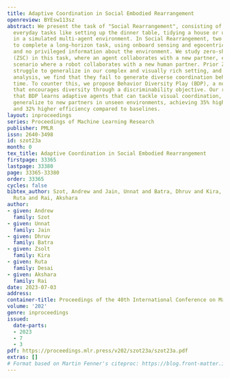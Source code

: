 ```yaml
---
title: Adaptive Coordination in Social Embodied Rearrangement
openreview: BYEsw113sz
abstract: We present the task of "Social Rearrangement", consisting of cooperative
  everyday tasks like setting up the dinner table, tidying a house or unpacking groceries
  in a simulated multi-agent environment. In Social Rearrangement, two robots coordinate
  to complete a long-horizon task, using onboard sensing and egocentric observations,
  and no privileged information about the environment. We study zero-shot coordination
  (ZSC) in this task, where an agent collaborates with a new partner, emulating a
  scenario where a robot collaborates with a new human partner. Prior ZSC approaches
  struggle to generalize in our complex and visually rich setting, and on further
  analysis, we find that they fail to generate diverse coordination behaviors at training
  time. To counter this, we propose Behavior Diversity Play (BDP), a novel ZSC approach
  that encourages diversity through a discriminability objective. Our results demonstrate
  that BDP learns adaptive agents that can tackle visual coordination, and zero-shot
  generalize to new partners in unseen environments, achieving 35% higher success
  and 32% higher efficiency compared to baselines.
layout: inproceedings
series: Proceedings of Machine Learning Research
publisher: PMLR
issn: 2640-3498
id: szot23a
month: 0
tex_title: Adaptive Coordination in Social Embodied Rearrangement
firstpage: 33365
lastpage: 33380
page: 33365-33380
order: 33365
cycles: false
bibtex_author: Szot, Andrew and Jain, Unnat and Batra, Dhruv and Kira, Zsolt and Desai,
  Ruta and Rai, Akshara
author:
- given: Andrew
  family: Szot
- given: Unnat
  family: Jain
- given: Dhruv
  family: Batra
- given: Zsolt
  family: Kira
- given: Ruta
  family: Desai
- given: Akshara
  family: Rai
date: 2023-07-03
address: 
container-title: Proceedings of the 40th International Conference on Machine Learning
volume: '202'
genre: inproceedings
issued:
  date-parts:
  - 2023
  - 7
  - 3
pdf: https://proceedings.mlr.press/v202/szot23a/szot23a.pdf
extras: []
# Format based on Martin Fenner's citeproc: https://blog.front-matter.io/posts/citeproc-yaml-for-bibliographies/
---
```

